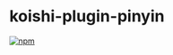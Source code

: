 # koishi-plugin-pinyin

[![npm](https://img.shields.io/npm/v/koishi-plugin-pinyin?style=flat-square)](https://www.npmjs.com/package/koishi-plugin-pinyin)


